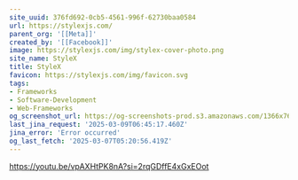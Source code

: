 ```yaml
---
site_uuid: 376fd692-0cb5-4561-996f-62730baa0584
url: https://stylexjs.com/
parent_org: '[[Meta]]'
created_by: '[[Facebook]]'
image: https://stylexjs.com/img/stylex-cover-photo.png
site_name: StyleX
title: StyleX
favicon: https://stylexjs.com/img/favicon.svg
tags:
- Frameworks
- Software-Development
- Web-Frameworks
og_screenshot_url: https://og-screenshots-prod.s3.amazonaws.com/1366x768/80/false/efe582b5b3be4e34f26e8258e198e9bf25b02e099b450541d6561060d7652f1f.jpeg
last_jina_request: '2025-03-09T06:45:17.460Z'
jina_error: 'Error occurred'
og_last_fetch: '2025-03-07T05:20:56.419Z'
---
```

https://youtu.be/vpAXHtPK8nA?si=2rqGDffE4xGxEOot
